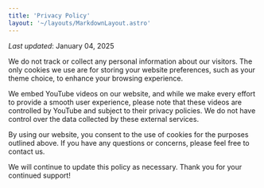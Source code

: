 ```yaml
---
title: 'Privacy Policy'
layout: '~/layouts/MarkdownLayout.astro'
---
```


_Last updated_: January 04, 2025

We do not track or collect any personal information about our visitors. The only cookies we use are for storing your website preferences, such as your theme choice, to enhance your browsing experience.

We embed YouTube videos on our website, and while we make every effort to provide a smooth user experience, please note that these videos are controlled by YouTube and subject to their privacy policies. We do not have control over the data collected by these external services.

By using our website, you consent to the use of cookies for the purposes outlined above. If you have any questions or concerns, please feel free to contact us.

We will continue to update this policy as necessary. Thank you for your continued support!
